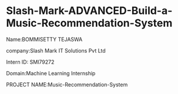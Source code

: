 # Slash-Mark-ADVANCED-Build-a-Music-Recommendation-System
Name:BOMMISETTY TEJASWA

company:Slash Mark IT Solutions Pvt Ltd

Intern ID: SMI79272

Domain:Machine Learning Internship

PROJECT NAME:Music-Recommendation-System
